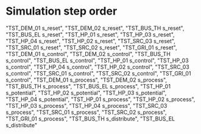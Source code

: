 # Simulation step order
"TST_DEM_01 s_reset",
"TST_DEM_02 s_reset",
"TST_BUS_TH s_reset",
"TST_BUS_EL s_reset",
"TST_HP_01 s_reset",
"TST_HP_03 s_reset",
"TST_HP_04 s_reset",
"TST_HP_02 s_reset",
"TST_SRC_03 s_reset",
"TST_SRC_01 s_reset",
"TST_SRC_02 s_reset",
"TST_GRI_01 s_reset",
"TST_DEM_01 s_control",
"TST_DEM_02 s_control",
"TST_BUS_TH s_control",
"TST_BUS_EL s_control",
"TST_HP_01 s_control",
"TST_HP_03 s_control",
"TST_HP_04 s_control",
"TST_HP_02 s_control",
"TST_SRC_03 s_control",
"TST_SRC_01 s_control",
"TST_SRC_02 s_control",
"TST_GRI_01 s_control",
"TST_DEM_01 s_process",
"TST_DEM_02 s_process",
"TST_BUS_TH s_process",
"TST_BUS_EL s_process",
"TST_HP_01 s_potential",
"TST_HP_02 s_potential",
"TST_HP_03 s_potential",
"TST_HP_04 s_potential",
"TST_HP_01 s_process",
"TST_HP_02 s_process",
"TST_HP_03 s_process",
"TST_HP_04 s_process",
"TST_SRC_03 s_process",
"TST_SRC_01 s_process",
"TST_SRC_02 s_process",
"TST_GRI_01 s_process",
"TST_BUS_TH s_distribute",
"TST_BUS_EL s_distribute"
